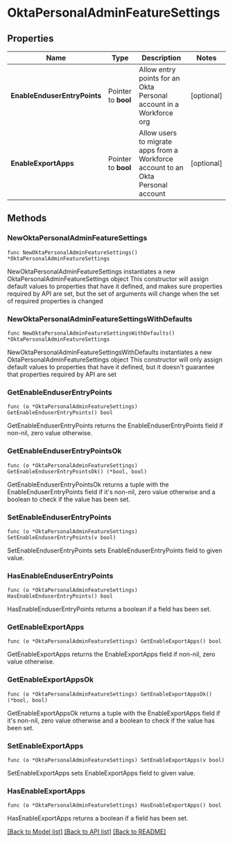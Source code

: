 # OktaPersonalAdminFeatureSettings

## Properties

Name | Type | Description | Notes
------------ | ------------- | ------------- | -------------
**EnableEnduserEntryPoints** | Pointer to **bool** | Allow entry points for an Okta Personal account in a Workforce org | [optional] 
**EnableExportApps** | Pointer to **bool** | Allow users to migrate apps from a Workforce account to an Okta Personal account | [optional] 

## Methods

### NewOktaPersonalAdminFeatureSettings

`func NewOktaPersonalAdminFeatureSettings() *OktaPersonalAdminFeatureSettings`

NewOktaPersonalAdminFeatureSettings instantiates a new OktaPersonalAdminFeatureSettings object
This constructor will assign default values to properties that have it defined,
and makes sure properties required by API are set, but the set of arguments
will change when the set of required properties is changed

### NewOktaPersonalAdminFeatureSettingsWithDefaults

`func NewOktaPersonalAdminFeatureSettingsWithDefaults() *OktaPersonalAdminFeatureSettings`

NewOktaPersonalAdminFeatureSettingsWithDefaults instantiates a new OktaPersonalAdminFeatureSettings object
This constructor will only assign default values to properties that have it defined,
but it doesn't guarantee that properties required by API are set

### GetEnableEnduserEntryPoints

`func (o *OktaPersonalAdminFeatureSettings) GetEnableEnduserEntryPoints() bool`

GetEnableEnduserEntryPoints returns the EnableEnduserEntryPoints field if non-nil, zero value otherwise.

### GetEnableEnduserEntryPointsOk

`func (o *OktaPersonalAdminFeatureSettings) GetEnableEnduserEntryPointsOk() (*bool, bool)`

GetEnableEnduserEntryPointsOk returns a tuple with the EnableEnduserEntryPoints field if it's non-nil, zero value otherwise
and a boolean to check if the value has been set.

### SetEnableEnduserEntryPoints

`func (o *OktaPersonalAdminFeatureSettings) SetEnableEnduserEntryPoints(v bool)`

SetEnableEnduserEntryPoints sets EnableEnduserEntryPoints field to given value.

### HasEnableEnduserEntryPoints

`func (o *OktaPersonalAdminFeatureSettings) HasEnableEnduserEntryPoints() bool`

HasEnableEnduserEntryPoints returns a boolean if a field has been set.

### GetEnableExportApps

`func (o *OktaPersonalAdminFeatureSettings) GetEnableExportApps() bool`

GetEnableExportApps returns the EnableExportApps field if non-nil, zero value otherwise.

### GetEnableExportAppsOk

`func (o *OktaPersonalAdminFeatureSettings) GetEnableExportAppsOk() (*bool, bool)`

GetEnableExportAppsOk returns a tuple with the EnableExportApps field if it's non-nil, zero value otherwise
and a boolean to check if the value has been set.

### SetEnableExportApps

`func (o *OktaPersonalAdminFeatureSettings) SetEnableExportApps(v bool)`

SetEnableExportApps sets EnableExportApps field to given value.

### HasEnableExportApps

`func (o *OktaPersonalAdminFeatureSettings) HasEnableExportApps() bool`

HasEnableExportApps returns a boolean if a field has been set.


[[Back to Model list]](../README.md#documentation-for-models) [[Back to API list]](../README.md#documentation-for-api-endpoints) [[Back to README]](../README.md)


